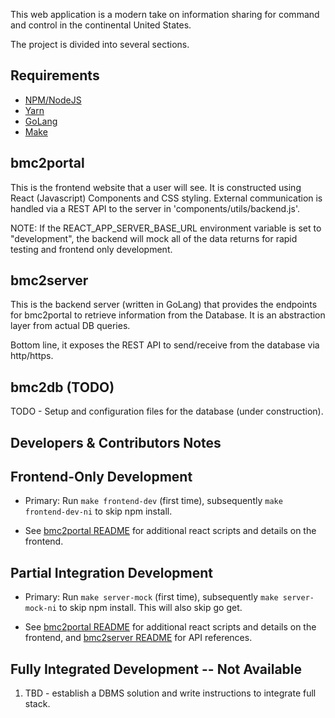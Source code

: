 This web application is a modern take on information sharing for command and 
control in the continental United States.

The project is divided into several sections.

## Requirements

- [NPM/NodeJS](https://www.npmjs.com/get-npm)
- [Yarn](https://classic.yarnpkg.com/en/docs/install/#windows-stable)
- [GoLang](https://golang.org/dl/)
- [Make](https://opensource.com/article/18/8/what-how-makefile#:~:text=The%20make%20utility%20requires%20a,be%20installed%20using%20make%20install%20)

## bmc2portal

This is the frontend website that a user will see. It is constructed using 
React (Javascript) Components and CSS styling. External communication is
handled via a REST API to the server in 'components/utils/backend.js'.

NOTE: If the REACT_APP_SERVER_BASE_URL environment variable is set to "development", 
the backend will mock all of the data returns for rapid testing and 
frontend only development.

## bmc2server

This is the backend server (written in GoLang) that provides the endpoints
for bmc2portal to retrieve information from the Database. It is an 
abstraction layer from actual DB queries.

Bottom line, it exposes the REST API to send/receive from the database via
http/https.

## bmc2db (TODO)

TODO - Setup and configuration files for the database (under construction).

## Developers & Contributors Notes

## Frontend-Only Development

- Primary: Run `make frontend-dev` (first time), subsequently `make frontend-dev-ni` to skip npm install.

- See [bmc2portal README](https://github.com/jemccarthy13/BMC2Portal/tree/master/bmc2portal) for 
additional react scripts and details on the frontend.

## Partial Integration Development

- Primary: Run `make server-mock` (first time), subsequently `make server-mock-ni` to skip npm install. This will also skip go get.

- See [bmc2portal README](https://github.com/jemccarthy13/BMC2Portal/tree/master/bmc2portal) for
additional react scripts and details on the frontend, and [bmc2server README](https://github.com/jemccarthy13/BMC2Portal/tree/master/bmc2server) for API references.

## Fully Integrated Development -- Not Available

1. TBD - establish a DBMS solution and write instructions to integrate full stack.